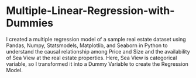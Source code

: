 # Multiple-Linear-Regression-with-Dummies

I created a multiple regression model of a sample real estate dataset using Pandas, Numpy, Statsmodels, Matplotlib, and Seaborn in Python to understand the causal relationship among Price and Size and the availability of Sea View at the real estate properties. Here, Sea View is categorical variable, so I transformed it into a Dummy Variable to create the Regression Model.